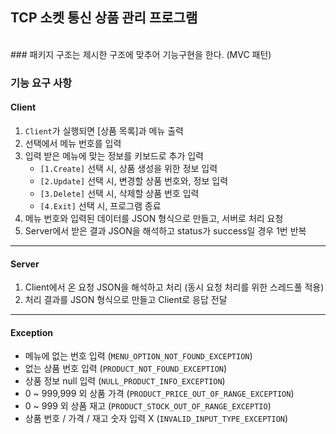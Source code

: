## TCP 소켓 통신 상품 관리 프로그램
<br>
### 패키지 구조는 제시한 구조에 맞추어 기능구현을 한다. (MVC 패턴)

### 기능 요구 사항
#### Client
  1. `Client`가 실행되면 [상품 목록]과 메뉴 출력
  2. 선택에서 메뉴 번호를 입력
  3. 입력 받은 메뉴에 맞는 정보를 키보드로 추가 입력
     - `[1.Create]` 선택 시, 상품 생성을 위한 정보 입력
     - `[2.Update]` 선택 시, 변경할 상품 번호와, 정보 입력
     - `[3.Delete]` 선택 시, 삭제할 상품 번호 입력
     - `[4.Exit]` 선택 시, 프로그램 종료
  4. 메뉴 번호와 입력된 데이터를 JSON 형식으로 만들고, 서버로 처리 요청
  5. Server에서 받은 결과 JSON을 해석하고 status가 success일 경우 1번 반복

---
#### Server
 1. Client에서 온 요청 JSON을 해석하고 처리 (동시 요청 처리를 위한 스레드풀 적용)
 2. 처리 결과를 JSON 형식으로 만들고 Client로 응답 전달

---
#### Exception
  - 메뉴에 없는 번호 입력 (`MENU_OPTION_NOT_FOUND_EXCEPTION`)
  - 없는 상품 번호 입력 (`PRODUCT_NOT_FOUND_EXCEPTION`)
  - 상품 정보 null 입력 (`NULL_PRODUCT_INFO_EXCEPTION`)
  - 0 ~ 999,999 외 상품 가격 (`PRODUCT_PRICE_OUT_OF_RANGE_EXCEPTION`)
  - 0 ~ 999 외 상품 재고 (`PRODUCT_STOCK_OUT_OF_RANGE_EXCEPTIO`)
  - 상품 번호 / 가격 / 재고 숫자 입력 X (`INVALID_INPUT_TYPE_EXCEPTION`)

